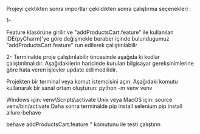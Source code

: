 Projeyi çektikten sonra importlar çekildikten sonra çalıştırma seçenekleri :

1-

Feature klasörüne girilir ve "addProductsCart.feature" ile kullanılan IDE(pyCharm)'ye göre değişmekle beraber  içinde bulundugumuz "addProductsCart.feature" run edilerek çalıştırılabilir


2-
Terminalde  proje çalıştırılabilir öncesinde aşağıda ki kodlar çalıştırılmalıdır. Aşağıdakilerin haricinde kurulan bilgisayar gereksinimlerine göre hata veren işlevler update edilmedilidir.

Projekten bir terminal veya komut istemcisini açın.
Aşağıdaki komutu kullanarak bir sanal ortam oluşturun:
  python -m venv venv

Windows için:
  venv\Scripts\activate
Unix veya MacOS için:
  source venv/bin/activate
Daha sonra terminalde
pip install selenium
pip install allure-behave

behave addProductsCart.feature " komutunu ile testi çalıştırın
